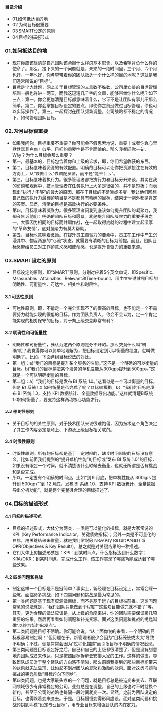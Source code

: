 #### 目录介绍
- 01.如何抵达目的地
- 02.为何目标很重要
- 03.SMART设定的原则
- 04.目标的描述形式





### 01.如何抵达目的地
- 现在你应该很清楚自己团队该承担什么样的基本职责，以及希望背负什么样的使命了。那么，接下来的一个问题就是，未来的一段时间里，三个月、六个月也好，一年也好，你希望带着你的团队抵达一个什么样的目的地呢？这就是我们通常所说的“目标”。
- 目标是个大话题，网上关于目标管理的文章数不胜数，公司里安排的目标管理培训一般也得讲一两天，而我这短短几千字的文章，能够带给你什么呢？如下三点：第一，你会更加清楚目标都意味着什么，它可不是让团队有事儿干那么简单。第二，你会掌握目标设定的要点，即使你之前没做过目标管理，你也可以实际操作了。第三，一起探讨在团队频繁调整，公司战略都不稳定的情况下，如何管理团队目标。



### 02.为何目标很重要
- 如果我问你，目标重要不重要？你可能会不假思索地说，重要！或者你会心里默默骂我白痴！似乎，目标的重要性是不言而喻的。那么我想问你一句，Why？为什么目标会那么重要？
- 第一，最基本的，目标包含着你和上级的诉求，即，你们希望收获的东西。
- 第二，目标意味着资源的有效配置。明确的目标可以让你把资源投注在有效的方向上，从“该做什么”去调配资源，而不是“能干什么”。
- 第三，目标意味着执行力。很多管理者都把执行力和目标分开来谈，其实在我的访谈和观察中，技术管理者在任务执行上大多是很强的，并不是短板；而表现出“执行力不够”的最大的原因，都在于目标的不清晰或多变。我让他们回想自己做的执行力最棒的项目是不是都具有精确的目标，结果无一例外都是肯定的答案。显然，清晰的目标是高效执行的必要条件。
- 第四，目标意味着凝聚力。很多管理者问我到底该如何提升团队的凝聚力，我都会告诉他们：明确的团队目标和愿景，就是提升团队凝聚力的重要手段之一。大家因为相同的目标而并肩作战，在一起取得成就的过程中建立起深厚的“革命友情”，这对凝聚力有莫大帮助。
- 第五，目标也意味着激励。在提升员工自驱力的要素中，员工在工作中产生沉浸其中、物我两忘的“心流”状态，就需要有清晰的目标为前提。而且，团队目标感带给员工对工作的意义感和使命感，也是提升自驱力的重要来源。


### 03.SMART设定的原则
- 目标设定的原则，即“SMART”原则。分别对应着5个英文单词，即Specific、Measurable、Attainable、Relevant和Time-bound，用中文来说就是目标的明确性、可衡量性、可达性、相关性和时限性。


#### 3.1 可达性原则
- 可达性原则，即，不能定一个完全实现不了的很高的目标，也不能定一个不需要努力就能实现的很低的目标。作为团队负责人，你会不会认为，定一个肯定能实现的相对保守的目标，对于向上级交差非常有利？


#### 3.2 明确性和可衡量性
- 明确性和可衡量性，我认为这两个原则是分不开的。那么究竟什么叫“明确”呢？我觉得你可以简单地理解为，把目标设定到可以衡量的程度，就叫做明确了。比如，下面两组目标说法的对比。
- 第一组：a)“我们的目标是提升某个服务的性能。”这不是一个明确的可以衡量的目标。b)“我们的目标是把某个服务的单机性能从300qps提升到500qps。”这就是一个可以明确衡量的目标。
- 第二组：a）“我们的目标是发布 BI 系统 1.0。”这看似是一个可以衡量的目标，但是 BI 系统 1.0 如何衡量是否完成了呢？又比较模糊。b）“我们的目标是发布 BI 系统 1.0，支持 KPI 数据统计、全量数据导出功能。”这样就清楚BI系统1.0如何衡量了，要支持这样两项核心功能才行。


#### 3.3 相关性原则
- 关于目标的相关性原则，对于技术团队来说很难跑偏，因为技术这个角色决定了其工作内容必定是和上、下游及上级目标相关联的。


#### 3.4 时限性原则
- 时限性原则。所有的目标都是基于一定时限的，缺少时间限制的目标没有意义。比如前面我们提到的“提升单机性能”的目标或“发布 BI 系统 1.0”的目标，如果没有限定一个时间，就不清楚该什么时候去衡量，也就无所谓是否有挑战和是否完成。
- 所以，一定要有个明确的时间点，比如“到 9 月底，把单机性能从 300qps 提升到 500qps”“到 12 月底，发布 BI 系统 1.0，支持 KPI 数据统计、全量数据导出分析功能”，就是两个完整且合理的目标描述了。


### 04.目标的描述形式
#### 4.1 目标的描述形式
- 目标的描述形式，大体分为两类：一类是可以量化的指标，就是大家常说的 KPI（Key Performance Indicator，关键绩效指标）；另外一类是不可量化的目标，用关键结果来衡量，就是我们常说的 KRA(Key Result Areas) 或 OKR(Objectives & Key Results)，总之就是对关键结果的一种描述。
- 它们大体上的描述形式是：KPI：到某时间点，什么指标达到什么数字；KRA/OKR：到某时间点，完成什么工作，该工作实现了哪些功能或达到了哪些效果。


#### 4.2 四类问题和挑战
- 制定这样一个目标是不是挺简单？事实上，新经理在目标设定上，常常会踩一些坑，面临诸多挑战，如下四类问题和挑战是最为常见的。
- 第一类问题是基于现有资源做目标，而不是基于远方的目标往前推。这类问题常见的说法就是，“我们团队只能做到个程度”“这些项目能做完就不错了”等。其实，更为合理的做法应该是，从上级的角度来讲，你的团队需要保证哪几项重要的结果，然后再看看如何调配和补充资源。面对这类问题和挑战的钥匙叫做“以终为始的出发点”。
- 第二类问题是目标不明确。你可能会说，“从上面你说的来看，一个明确的目标很容易制定啊！”但问题在于，新管理者很少会因为“目标笼统或太大”导致不明确；不过，倒是常常会因为“过程化描述”而引发目标不明确的情况出现。
- 第三类问题是目标设定好之后，自己和自己的上级都很清楚了，但是没有刻意地向团队成员来传达，只是按照目标拆解去安排大家的工作。这样的做法，导致团队成员对于整个团队的方向感不清晰，那么前面我提到的那些目标能带来的效果就无法显现，比如起不到对团队的凝聚和激励的效果。面对这类问题和挑战的钥匙叫做“目标的向下同步”。
- 第四类问题，也是大家最头疼的一个问题，就是目标总是被迫变来变去。互联网领域很少有非常稳定的公司，业务总是在调整，自己的上级也时不时就换个新的，甚至于公司的战略也每隔一段时间就变一次。显然，之前为团队设定的目标，也得跟着变来变去。于是，目标慢慢变得形同虚设。面对这类问题和挑战的钥匙叫做“设定专业目标”，用专业目标来增强团队的内在定力。




